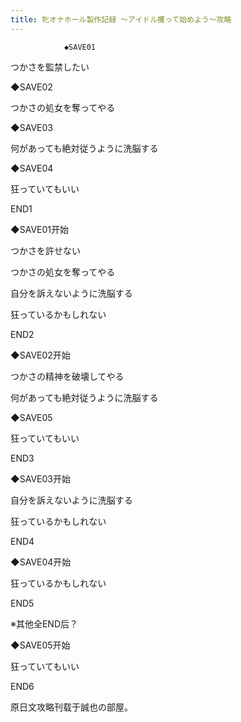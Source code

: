 ```yaml
---
title: 牝オナホール製作記録 ～アイドル攫って始めよう～攻略
---
```


                ◆SAVE01

つかさを監禁したい

◆SAVE02

つかさの処女を奪ってやる

◆SAVE03

何があっても絶対従うように洗脳する

◆SAVE04

狂っていてもいい



END1



◆SAVE01开始

つかさを許せない

つかさの処女を奪ってやる

自分を訴えないように洗脳する

狂っているかもしれない



END2



◆SAVE02开始

つかさの精神を破壊してやる

何があっても絶対従うように洗脳する

◆SAVE05

狂っていてもいい



END3



◆SAVE03开始

自分を訴えないように洗脳する

狂っているかもしれない



END4



◆SAVE04开始

狂っているかもしれない



END5



※其他全END后？

◆SAVE05开始

狂っていてもいい



END6



原日文攻略刊载于誠也の部屋。


              
